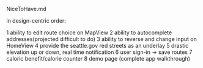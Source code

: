NiceToHave.md

in design-centric order:

1   ability to edit route choice on MapView
2   ability to autocomplete addresses(projected difficult to do)
3   ability to reverse and change input on HomeView
4   provide the seattle.gov red streets as an underlay
5   drastic elevation up or down, real time notification
6   user sign-in -> save routes
7   caloric benefit/calorie counter
8   demo page (complete app walkthrough)